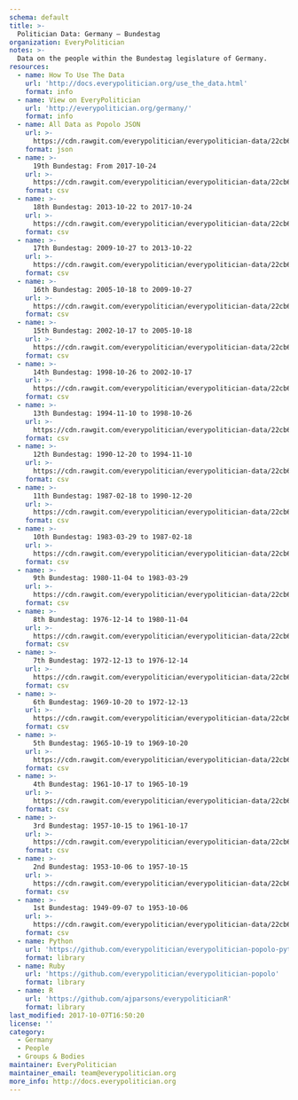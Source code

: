 ```yaml
---
schema: default
title: >-
  Politician Data: Germany — Bundestag
organization: EveryPolitician
notes: >-
  Data on the people within the Bundestag legislature of Germany.
resources:
  - name: How To Use The Data
    url: 'http://docs.everypolitician.org/use_the_data.html'
    format: info
  - name: View on EveryPolitician
    url: 'http://everypolitician.org/germany/'
    format: info
  - name: All Data as Popolo JSON
    url: >-
      https://cdn.rawgit.com/everypolitician/everypolitician-data/22cb6a0519da29f9d638a2e5628f556ba811f805/data/Germany/Bundestag/ep-popolo-v1.0.json
    format: json
  - name: >-
      19th Bundestag: From 2017-10-24
    url: >-
      https://cdn.rawgit.com/everypolitician/everypolitician-data/22cb6a0519da29f9d638a2e5628f556ba811f805/data/Germany/Bundestag/term-19.csv
    format: csv
  - name: >-
      18th Bundestag: 2013-10-22 to 2017-10-24
    url: >-
      https://cdn.rawgit.com/everypolitician/everypolitician-data/22cb6a0519da29f9d638a2e5628f556ba811f805/data/Germany/Bundestag/term-18.csv
    format: csv
  - name: >-
      17th Bundestag: 2009-10-27 to 2013-10-22
    url: >-
      https://cdn.rawgit.com/everypolitician/everypolitician-data/22cb6a0519da29f9d638a2e5628f556ba811f805/data/Germany/Bundestag/term-17.csv
    format: csv
  - name: >-
      16th Bundestag: 2005-10-18 to 2009-10-27
    url: >-
      https://cdn.rawgit.com/everypolitician/everypolitician-data/22cb6a0519da29f9d638a2e5628f556ba811f805/data/Germany/Bundestag/term-16.csv
    format: csv
  - name: >-
      15th Bundestag: 2002-10-17 to 2005-10-18
    url: >-
      https://cdn.rawgit.com/everypolitician/everypolitician-data/22cb6a0519da29f9d638a2e5628f556ba811f805/data/Germany/Bundestag/term-15.csv
    format: csv
  - name: >-
      14th Bundestag: 1998-10-26 to 2002-10-17
    url: >-
      https://cdn.rawgit.com/everypolitician/everypolitician-data/22cb6a0519da29f9d638a2e5628f556ba811f805/data/Germany/Bundestag/term-14.csv
    format: csv
  - name: >-
      13th Bundestag: 1994-11-10 to 1998-10-26
    url: >-
      https://cdn.rawgit.com/everypolitician/everypolitician-data/22cb6a0519da29f9d638a2e5628f556ba811f805/data/Germany/Bundestag/term-13.csv
    format: csv
  - name: >-
      12th Bundestag: 1990-12-20 to 1994-11-10
    url: >-
      https://cdn.rawgit.com/everypolitician/everypolitician-data/22cb6a0519da29f9d638a2e5628f556ba811f805/data/Germany/Bundestag/term-12.csv
    format: csv
  - name: >-
      11th Bundestag: 1987-02-18 to 1990-12-20
    url: >-
      https://cdn.rawgit.com/everypolitician/everypolitician-data/22cb6a0519da29f9d638a2e5628f556ba811f805/data/Germany/Bundestag/term-11.csv
    format: csv
  - name: >-
      10th Bundestag: 1983-03-29 to 1987-02-18
    url: >-
      https://cdn.rawgit.com/everypolitician/everypolitician-data/22cb6a0519da29f9d638a2e5628f556ba811f805/data/Germany/Bundestag/term-10.csv
    format: csv
  - name: >-
      9th Bundestag: 1980-11-04 to 1983-03-29
    url: >-
      https://cdn.rawgit.com/everypolitician/everypolitician-data/22cb6a0519da29f9d638a2e5628f556ba811f805/data/Germany/Bundestag/term-9.csv
    format: csv
  - name: >-
      8th Bundestag: 1976-12-14 to 1980-11-04
    url: >-
      https://cdn.rawgit.com/everypolitician/everypolitician-data/22cb6a0519da29f9d638a2e5628f556ba811f805/data/Germany/Bundestag/term-8.csv
    format: csv
  - name: >-
      7th Bundestag: 1972-12-13 to 1976-12-14
    url: >-
      https://cdn.rawgit.com/everypolitician/everypolitician-data/22cb6a0519da29f9d638a2e5628f556ba811f805/data/Germany/Bundestag/term-7.csv
    format: csv
  - name: >-
      6th Bundestag: 1969-10-20 to 1972-12-13
    url: >-
      https://cdn.rawgit.com/everypolitician/everypolitician-data/22cb6a0519da29f9d638a2e5628f556ba811f805/data/Germany/Bundestag/term-6.csv
    format: csv
  - name: >-
      5th Bundestag: 1965-10-19 to 1969-10-20
    url: >-
      https://cdn.rawgit.com/everypolitician/everypolitician-data/22cb6a0519da29f9d638a2e5628f556ba811f805/data/Germany/Bundestag/term-5.csv
    format: csv
  - name: >-
      4th Bundestag: 1961-10-17 to 1965-10-19
    url: >-
      https://cdn.rawgit.com/everypolitician/everypolitician-data/22cb6a0519da29f9d638a2e5628f556ba811f805/data/Germany/Bundestag/term-4.csv
    format: csv
  - name: >-
      3rd Bundestag: 1957-10-15 to 1961-10-17
    url: >-
      https://cdn.rawgit.com/everypolitician/everypolitician-data/22cb6a0519da29f9d638a2e5628f556ba811f805/data/Germany/Bundestag/term-3.csv
    format: csv
  - name: >-
      2nd Bundestag: 1953-10-06 to 1957-10-15
    url: >-
      https://cdn.rawgit.com/everypolitician/everypolitician-data/22cb6a0519da29f9d638a2e5628f556ba811f805/data/Germany/Bundestag/term-2.csv
    format: csv
  - name: >-
      1st Bundestag: 1949-09-07 to 1953-10-06
    url: >-
      https://cdn.rawgit.com/everypolitician/everypolitician-data/22cb6a0519da29f9d638a2e5628f556ba811f805/data/Germany/Bundestag/term-1.csv
    format: csv
  - name: Python
    url: 'https://github.com/everypolitician/everypolitician-popolo-python'
    format: library
  - name: Ruby
    url: 'https://github.com/everypolitician/everypolitician-popolo'
    format: library
  - name: R
    url: 'https://github.com/ajparsons/everypoliticianR'
    format: library
last_modified: 2017-10-07T16:50:20
license: ''
category:
  - Germany
  - People
  - Groups & Bodies
maintainer: EveryPolitician
maintainer_email: team@everypolitician.org
more_info: http://docs.everypolitician.org
---
```

